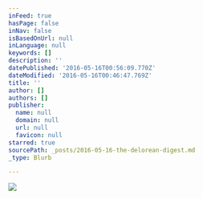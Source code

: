 ```yaml
---
inFeed: true
hasPage: false
inNav: false
isBasedOnUrl: null
inLanguage: null
keywords: []
description: ''
datePublished: '2016-05-16T00:56:09.770Z'
dateModified: '2016-05-16T00:46:47.769Z'
title: ''
author: []
authors: []
publisher:
  name: null
  domain: null
  url: null
  favicon: null
starred: true
sourcePath: _posts/2016-05-16-the-delorean-digest.md
_type: Blurb

---
```

![](https://the-grid-user-content.s3-us-west-2.amazonaws.com/47c0acd8-a5e9-4648-9e17-9c798e11587d.gif)
